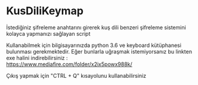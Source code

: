 # KusDiliKeymap
İstediğiniz şifreleme anahtarını girerek kuş dili benzeri şifreleme sistemini kolayca yapmanızı sağlayan script

Kullanabilmek için bilgisayarınızda python 3.6 ve keyboard kütüphanesi bulunması gerekmektedir. Eğer bunlarla uğraşmak istemiyorsanız bu linkten exe halini indirebilirsiniz : https://www.mediafire.com/folder/x2ix5powx988k/

Çıkış yapmak için "CTRL + Q" kısayolunu kullanabilirsiniz

